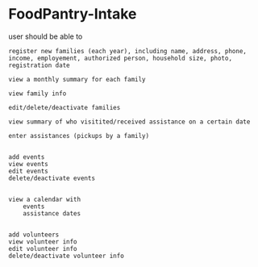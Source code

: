 # FoodPantry-Intake



user should be able to
	
	register new families (each year), including name, address, phone, income, employement, authorized person, household size, photo, registration date

	view a monthly summary for each family

	view family info

	edit/delete/deactivate families

	view summary of who visitited/received assistance on a certain date

	enter assistances (pickups by a family)


	add events
	view events
	edit events
	delete/deactivate events


	view a calendar with 
		events 
		assistance dates


	add volunteers
	view volunteer info 
	edit volunteer info
	delete/deactivate volunteer info
  
  
  

